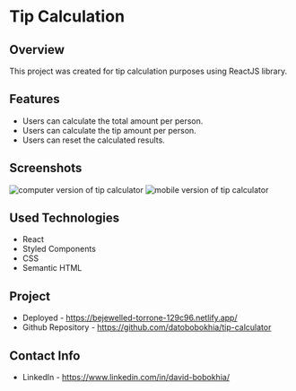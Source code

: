 # Tip Calculation

## Overview

This project was created for tip calculation purposes using ReactJS library.

## Features

* Users can calculate the total amount per person.
* Users can calculate the tip amount per person.
* Users can reset the calculated results.

## Screenshots

<img src="https://user-images.githubusercontent.com/69156870/197610554-d227a395-b099-44b1-9952-f4df3d3838d4.PNG" alt="computer version of tip calculator">


<img src="https://user-images.githubusercontent.com/69156870/197610572-4ece8971-ec7e-4e38-8874-8b38dbbb6e96.PNG" alt="mobile version of tip calculator">


## Used Technologies

* React
* Styled Components
* CSS
* Semantic HTML

## Project

* Deployed - https://bejewelled-torrone-129c96.netlify.app/
* Github Repository - https://github.com/datobobokhia/tip-calculator

## Contact Info

* LinkedIn - https://www.linkedin.com/in/david-bobokhia/
